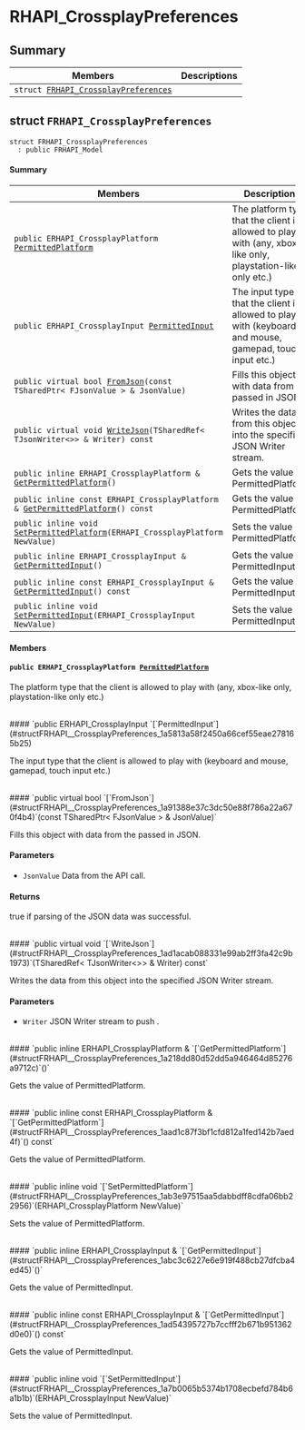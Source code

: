 # RHAPI_CrossplayPreferences <a id="group__RHAPI__CrossplayPreferences"></a>

## Summary

 Members                        | Descriptions                                
--------------------------------|---------------------------------------------
`struct `[`FRHAPI_CrossplayPreferences`](#structFRHAPI__CrossplayPreferences) | 

## struct `FRHAPI_CrossplayPreferences` <a id="structFRHAPI__CrossplayPreferences"></a>

```
struct FRHAPI_CrossplayPreferences
  : public FRHAPI_Model
```

#### Summary

 Members                        | Descriptions                                
--------------------------------|---------------------------------------------
`public ERHAPI_CrossplayPlatform `[`PermittedPlatform`](#structFRHAPI__CrossplayPreferences_1a647bcd2529106e841d692fb555865051) | The platform type that the client is allowed to play with (any, xbox-like only, playstation-like only etc.)
`public ERHAPI_CrossplayInput `[`PermittedInput`](#structFRHAPI__CrossplayPreferences_1a5813a58f2450a66cef55eae278165b25) | The input type that the client is allowed to play with (keyboard and mouse, gamepad, touch input etc.)
`public virtual bool `[`FromJson`](#structFRHAPI__CrossplayPreferences_1a91388e37c3dc50e88f786a22a670f4b4)`(const TSharedPtr< FJsonValue > & JsonValue)` | Fills this object with data from the passed in JSON.
`public virtual void `[`WriteJson`](#structFRHAPI__CrossplayPreferences_1ad1acab088331e99ab2ff3fa42c9b1973)`(TSharedRef< TJsonWriter<>> & Writer) const` | Writes the data from this object into the specified JSON Writer stream.
`public inline ERHAPI_CrossplayPlatform & `[`GetPermittedPlatform`](#structFRHAPI__CrossplayPreferences_1a218dd80d52dd5a946464d85276a9712c)`()` | Gets the value of PermittedPlatform.
`public inline const ERHAPI_CrossplayPlatform & `[`GetPermittedPlatform`](#structFRHAPI__CrossplayPreferences_1aad1c87f3bf1cfd812a1fed142b7aed4f)`() const` | Gets the value of PermittedPlatform.
`public inline void `[`SetPermittedPlatform`](#structFRHAPI__CrossplayPreferences_1ab3e97515aa5dabbdff8cdfa06bb22956)`(ERHAPI_CrossplayPlatform NewValue)` | Sets the value of PermittedPlatform.
`public inline ERHAPI_CrossplayInput & `[`GetPermittedInput`](#structFRHAPI__CrossplayPreferences_1abc3c6227e6e919f488cb27dfcba4ed45)`()` | Gets the value of PermittedInput.
`public inline const ERHAPI_CrossplayInput & `[`GetPermittedInput`](#structFRHAPI__CrossplayPreferences_1ad54395727b7ccfff2b671b951362d0e0)`() const` | Gets the value of PermittedInput.
`public inline void `[`SetPermittedInput`](#structFRHAPI__CrossplayPreferences_1a7b0065b5374b1708ecbefd784b6a1b1b)`(ERHAPI_CrossplayInput NewValue)` | Sets the value of PermittedInput.

#### Members

#### `public ERHAPI_CrossplayPlatform `[`PermittedPlatform`](#structFRHAPI__CrossplayPreferences_1a647bcd2529106e841d692fb555865051) <a id="structFRHAPI__CrossplayPreferences_1a647bcd2529106e841d692fb555865051"></a>

The platform type that the client is allowed to play with (any, xbox-like only, playstation-like only etc.)

<br>
#### `public ERHAPI_CrossplayInput `[`PermittedInput`](#structFRHAPI__CrossplayPreferences_1a5813a58f2450a66cef55eae278165b25) <a id="structFRHAPI__CrossplayPreferences_1a5813a58f2450a66cef55eae278165b25"></a>

The input type that the client is allowed to play with (keyboard and mouse, gamepad, touch input etc.)

<br>
#### `public virtual bool `[`FromJson`](#structFRHAPI__CrossplayPreferences_1a91388e37c3dc50e88f786a22a670f4b4)`(const TSharedPtr< FJsonValue > & JsonValue)` <a id="structFRHAPI__CrossplayPreferences_1a91388e37c3dc50e88f786a22a670f4b4"></a>

Fills this object with data from the passed in JSON.

#### Parameters
* `JsonValue` Data from the API call.

#### Returns
true if parsing of the JSON data was successful.

<br>
#### `public virtual void `[`WriteJson`](#structFRHAPI__CrossplayPreferences_1ad1acab088331e99ab2ff3fa42c9b1973)`(TSharedRef< TJsonWriter<>> & Writer) const` <a id="structFRHAPI__CrossplayPreferences_1ad1acab088331e99ab2ff3fa42c9b1973"></a>

Writes the data from this object into the specified JSON Writer stream.

#### Parameters
* `Writer` JSON Writer stream to push .

<br>
#### `public inline ERHAPI_CrossplayPlatform & `[`GetPermittedPlatform`](#structFRHAPI__CrossplayPreferences_1a218dd80d52dd5a946464d85276a9712c)`()` <a id="structFRHAPI__CrossplayPreferences_1a218dd80d52dd5a946464d85276a9712c"></a>

Gets the value of PermittedPlatform.

<br>
#### `public inline const ERHAPI_CrossplayPlatform & `[`GetPermittedPlatform`](#structFRHAPI__CrossplayPreferences_1aad1c87f3bf1cfd812a1fed142b7aed4f)`() const` <a id="structFRHAPI__CrossplayPreferences_1aad1c87f3bf1cfd812a1fed142b7aed4f"></a>

Gets the value of PermittedPlatform.

<br>
#### `public inline void `[`SetPermittedPlatform`](#structFRHAPI__CrossplayPreferences_1ab3e97515aa5dabbdff8cdfa06bb22956)`(ERHAPI_CrossplayPlatform NewValue)` <a id="structFRHAPI__CrossplayPreferences_1ab3e97515aa5dabbdff8cdfa06bb22956"></a>

Sets the value of PermittedPlatform.

<br>
#### `public inline ERHAPI_CrossplayInput & `[`GetPermittedInput`](#structFRHAPI__CrossplayPreferences_1abc3c6227e6e919f488cb27dfcba4ed45)`()` <a id="structFRHAPI__CrossplayPreferences_1abc3c6227e6e919f488cb27dfcba4ed45"></a>

Gets the value of PermittedInput.

<br>
#### `public inline const ERHAPI_CrossplayInput & `[`GetPermittedInput`](#structFRHAPI__CrossplayPreferences_1ad54395727b7ccfff2b671b951362d0e0)`() const` <a id="structFRHAPI__CrossplayPreferences_1ad54395727b7ccfff2b671b951362d0e0"></a>

Gets the value of PermittedInput.

<br>
#### `public inline void `[`SetPermittedInput`](#structFRHAPI__CrossplayPreferences_1a7b0065b5374b1708ecbefd784b6a1b1b)`(ERHAPI_CrossplayInput NewValue)` <a id="structFRHAPI__CrossplayPreferences_1a7b0065b5374b1708ecbefd784b6a1b1b"></a>

Sets the value of PermittedInput.

<br>
